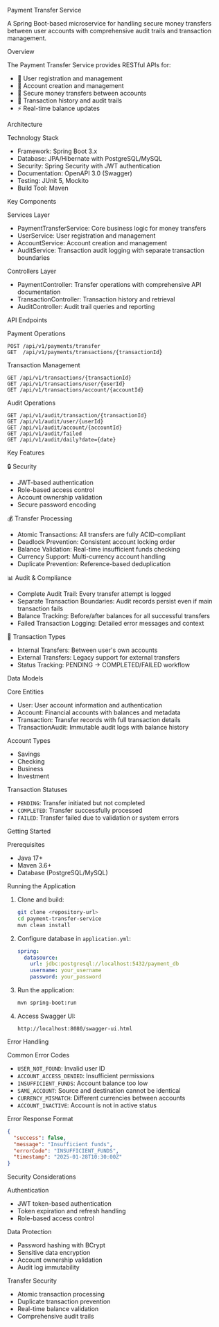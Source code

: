  Payment Transfer Service

A Spring Boot-based microservice for handling secure money transfers between user accounts with comprehensive audit trails and transaction management.

 Overview

The Payment Transfer Service provides RESTful APIs for:

- 👤 User registration and management
- 🏦 Account creation and management
- 💸 Secure money transfers between accounts
- 📜 Transaction history and audit trails
- ⚡ Real-time balance updates

 Architecture

 Technology Stack
- Framework: Spring Boot 3.x
- Database: JPA/Hibernate with PostgreSQL/MySQL
- Security: Spring Security with JWT authentication
- Documentation: OpenAPI 3.0 (Swagger)
- Testing: JUnit 5, Mockito
- Build Tool: Maven

 Key Components

 Services Layer
- PaymentTransferService: Core business logic for money transfers
- UserService: User registration and management
- AccountService: Account creation and management
- AuditService: Transaction audit logging with separate transaction boundaries

 Controllers Layer
- PaymentController: Transfer operations with comprehensive API documentation
- TransactionController: Transaction history and retrieval
- AuditController: Audit trail queries and reporting

 API Endpoints

 Payment Operations
```http
POST /api/v1/payments/transfer
GET  /api/v1/payments/transactions/{transactionId}
```

 Transaction Management
```http
GET /api/v1/transactions/{transactionId}
GET /api/v1/transactions/user/{userId}
GET /api/v1/transactions/account/{accountId}
```

 Audit Operations
```http
GET /api/v1/audit/transaction/{transactionId}
GET /api/v1/audit/user/{userId}
GET /api/v1/audit/account/{accountId}
GET /api/v1/audit/failed
GET /api/v1/audit/daily?date={date}
```

 Key Features

 🔒 Security
- JWT-based authentication
- Role-based access control
- Account ownership validation
- Secure password encoding

 💰 Transfer Processing
- Atomic Transactions: All transfers are fully ACID-compliant
- Deadlock Prevention: Consistent account locking order
- Balance Validation: Real-time insufficient funds checking
- Currency Support: Multi-currency account handling
- Duplicate Prevention: Reference-based deduplication

 📊 Audit & Compliance
- Complete Audit Trail: Every transfer attempt is logged
- Separate Transaction Boundaries: Audit records persist even if main transaction fails
- Balance Tracking: Before/after balances for all successful transfers
- Failed Transaction Logging: Detailed error messages and context

 🔄 Transaction Types
- Internal Transfers: Between user's own accounts
- External Transfers: Legacy support for external transfers
- Status Tracking: PENDING → COMPLETED/FAILED workflow

 Data Models

 Core Entities
- User: User account information and authentication
- Account: Financial accounts with balances and metadata
- Transaction: Transfer records with full transaction details
- TransactionAudit: Immutable audit logs with balance history

 Account Types
- Savings
- Checking
- Business
- Investment

 Transaction Statuses
- `PENDING`: Transfer initiated but not completed
- `COMPLETED`: Transfer successfully processed
- `FAILED`: Transfer failed due to validation or system errors

 Getting Started

 Prerequisites
- Java 17+
- Maven 3.6+
- Database (PostgreSQL/MySQL)

 Running the Application

1. Clone and build:
   ```bash
   git clone <repository-url>
   cd payment-transfer-service
   mvn clean install
   ```

2. Configure database in `application.yml`:
   ```yaml
   spring:
     datasource:
       url: jdbc:postgresql://localhost:5432/payment_db
       username: your_username
       password: your_password
   ```

3. Run the application:
   ```bash
   mvn spring-boot:run
   ```

4. Access Swagger UI:
   ```
   http://localhost:8080/swagger-ui.html
   ```


 Error Handling

 Common Error Codes
- `USER_NOT_FOUND`: Invalid user ID
- `ACCOUNT_ACCESS_DENIED`: Insufficient permissions
- `INSUFFICIENT_FUNDS`: Account balance too low
- `SAME_ACCOUNT`: Source and destination cannot be identical
- `CURRENCY_MISMATCH`: Different currencies between accounts
- `ACCOUNT_INACTIVE`: Account is not in active status

 Error Response Format
```json
{
  "success": false,
  "message": "Insufficient funds",
  "errorCode": "INSUFFICIENT_FUNDS",
  "timestamp": "2025-01-28T10:30:00Z"
}
```


 Security Considerations

 Authentication
- JWT token-based authentication
- Token expiration and refresh handling
- Role-based access control

 Data Protection
- Password hashing with BCrypt
- Sensitive data encryption
- Account ownership validation
- Audit log immutability

 Transfer Security
- Atomic transaction processing
- Duplicate transaction prevention
- Real-time balance validation
- Comprehensive audit trails
